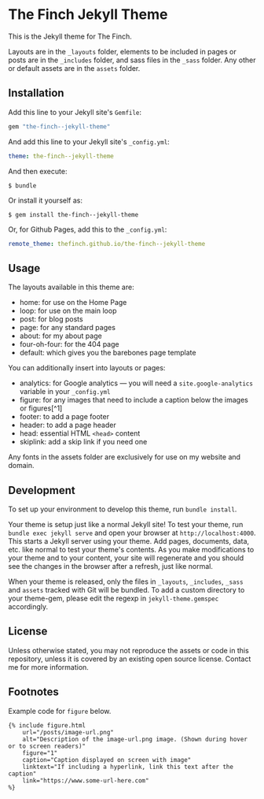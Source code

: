 # The Finch Jekyll Theme

This is the Jekyll theme for The Finch.

Layouts are in the `_layouts` folder, elements to be included in pages or posts are in the `_includes` folder, and sass files in the `_sass` folder. Any other or default assets are in the `assets` folder.


## Installation

Add this line to your Jekyll site's `Gemfile`:

```ruby
gem "the-finch--jekyll-theme"
```

And add this line to your Jekyll site's `_config.yml`:

```yaml
theme: the-finch--jekyll-theme
```

And then execute:

    $ bundle

Or install it yourself as:

    $ gem install the-finch--jekyll-theme
    
Or, for Github Pages, add this to the `_config.yml`:

```yaml
remote_theme: thefinch.github.io/the-finch--jekyll-theme
```

## Usage

The layouts available in this theme are:

- home: for use on the Home Page
- loop: for use on the main loop
- post: for blog posts
- page: for any standard pages
- about: for my about page
- four-oh-four: for the 404 page
- default: which gives you the barebones page template

You can additionally insert into layouts or pages:

- analytics: for Google analytics — you will need a `site.google-analytics` variable in your `_config.yml`
- figure: for any images that need to include a caption below the images or figures[^1]
- footer: to add a page footer
- header: to add a page header
- head: essential HTML `<head>` content
- skiplink: add a skip link if you need one

Any fonts in the assets folder are exclusively for use on my website and domain.

## Development

To set up your environment to develop this theme, run `bundle install`.

Your theme is setup just like a normal Jekyll site! To test your theme, run `bundle exec jekyll serve` and open your browser at `http://localhost:4000`. This starts a Jekyll server using your theme. Add pages, documents, data, etc. like normal to test your theme's contents. As you make modifications to your theme and to your content, your site will regenerate and you should see the changes in the browser after a refresh, just like normal.

When your theme is released, only the files in `_layouts`, `_includes`, `_sass` and `assets` tracked with Git will be bundled.
To add a custom directory to your theme-gem, please edit the regexp in `jekyll-theme.gemspec` accordingly.

## License

Unless otherwise stated, you may not reproduce the assets or code in this repository, unless it is covered by an existing open source license. Contact me for more information.

## Footnotes

Example code for `figure` below.

```liquid
{% include figure.html   
	url="/posts/image-url.png" 
	alt="Description of the image-url.png image. (Shown during hover or to screen readers)"
	figure="1" 
	caption="Caption displayed on screen with image"
	linktext="If including a hyperlink, link this text after the caption"
	link="https://www.some-url-here.com"
%}
```
